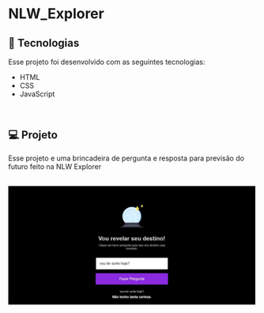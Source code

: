 # NLW_Explorer

## 🚀 Tecnologias

Esse projeto foi desenvolvido com as seguintes tecnologias:

- HTML
- CSS
- JavaScript
</br>

## 💻 Projeto

Esse projeto e uma brincadeira de pergunta e resposta para previsão do futuro feito na NLW Explorer

</br>

<div style="max-width: 500px">
  <img src="Readme-foto.jpeg" />
</div>
